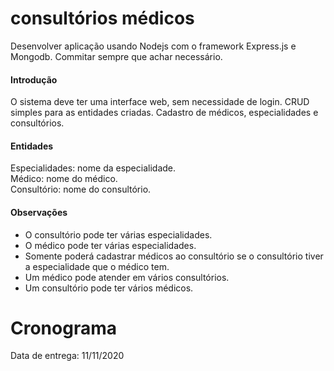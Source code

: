# consultórios médicos

Desenvolver aplicação usando Nodejs com o framework Express.js e Mongodb.
Commitar sempre que achar necessário.

#### Introdução

O sistema deve ter uma interface web, sem necessidade de login. CRUD simples para as entidades criadas. Cadastro de médicos, especialidades e consultórios.

#### Entidades

Especialidades: nome da especialidade.  
Médico: nome do médico.  
Consultório: nome do consultório.

#### Observações

-   O consultório pode ter várias especialidades.
-   O médico pode ter várias especialidades.
-   Somente poderá cadastrar médicos ao consultório se o consultório tiver a especialidade que o médico tem.
-   Um médico pode atender em vários consultórios.
-   Um consultório pode ter vários médicos.

# Cronograma

Data de entrega: 11/11/2020
